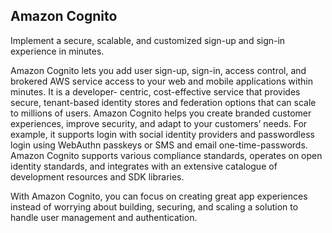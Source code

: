 ## Amazon Cognito

Implement a secure, scalable, and customized sign-up and sign-in experience in minutes.

Amazon Cognito lets you add user sign-up, sign-in, access control, and brokered AWS service access to your web and mobile applications within minutes. It is a developer- centric, cost-effective service that provides secure, tenant-based identity stores and federation options that can scale to millions of users. Amazon Cognito helps you create branded customer experiences, improve security, and adapt to your customers’ needs. For example, it supports login with social identity providers and passwordless login using WebAuthn passkeys or SMS and email one-time-passwords. Amazon Cognito supports various compliance standards, operates on open identity standards, and integrates with an extensive catalogue of development resources and SDK libraries.

With Amazon Cognito, you can focus on creating great app experiences instead of worrying about building, securing, and scaling a solution to handle user management and authentication.


